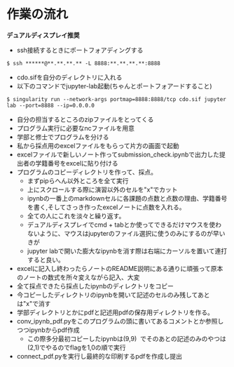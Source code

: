 # 作業の流れ

**デュアルディスプレイ推奨**
- ssh接続するときにポートフォアディングする
```
$ ssh ******@**.**.**.** -L 8888:**.**.**.**:8888
```
- cdo.sifを自分のディレクトリに入れる
- 以下のコマンドでjupyter-lab起動(ちゃんとポートフォアードすること)
```
$ singularity run --network-args portmap=8888:8888/tcp cdo.sif jupyter lab --port=8888 --ip=0.0.0.0
```
- 自分の担当するところのzipファイルをとってくる
- プログラム実行に必要なncファイルを用意
- 学部と修士でプログラムを分ける
- 私から採点用のexcelファイルをもらって片方の画面で起動
- excelファイルで新しいノート作ってsubmission_check.ipynbで出力した提出者の学籍番号をexcelに貼り付ける
- プログラムのコピーディレクトリを作って、採点。
	- まずpipらへん以外ところを全て実行
	- 上にスクロールする際に演習以外のセルを"x"でカット
	- ipynbの一番上のmarkdownセルに各課題の点数と点数の理由、学籍番号を書く,そしてさっき作ったexcelノートに点数を入れる。
	- 全ての人にこれを淡々と繰り返す。
	- デュアルディスプレイでcmd + tabとか使ってできるだけマウスを使わないように、マウスはjupyterのファイル選択に使うのみにするのが早いきが
	- jupyter labで開いた膨大なipynbを消す際は右端にカーソルを置いて連打すると良い。
- excelに記入し終わったらノートのREADME説明にある通りに頑張って原本のノートの数式を所々変えながら記入、大変
- 全て採点できたら採点したipynbのディレクトリをコピー
- 今コピーしたディレクトリのipynbを開いて記述のセルのみ残してあとは"x"で消す
- 学部ディレクトリとかにpdfと記述用pdfの保存用ディレクトリを作る。
- conv_ipynb_pdf.pyをこのプログラムの頭に書いてあるコメントとか参照しつつipynbからpdf作成
	- この際多分最初コピーしたipynbは(9,9)  でそのあとの記述のみのやつは(2,1)でやるのでflagを1,0の順で実行
- connect_pdf.pyを実行し最終的な印刷するpdfを作成し提出

